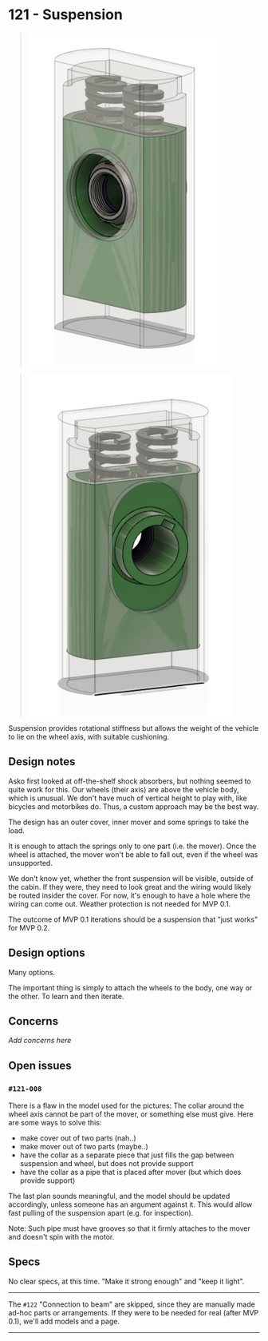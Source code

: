 # 121 - Suspension

>![](./images/121-suspension-front.png)

>![](./images/121-suspension-back.png)

Suspension provides rotational stiffness but allows the weight of the vehicle to lie on the wheel axis, with suitable cushioning.


## Design notes

Asko first looked at off-the-shelf shock absorbers, but nothing seemed to quite work for this. Our wheels (their axis) are above the vehicle body, which is unusual. We don't have much of vertical height to play with, like bicycles and motorbikes do. Thus, a custom approach may be the best way.

The design has an outer cover, inner mover and some springs to take the load.

It is enough to attach the springs only to one part (i.e. the mover). Once the wheel is attached, the mover won't be able to fall out, even if the wheel was unsupported.

We don't know yet, whether the front suspension will be visible, outside of the cabin. If they were, they need to look great and the wiring would likely be routed insider the cover. For now, it's enough to have a hole where the wiring can come out. Weather protection is not needed for MVP 0.1.

The outcome of MVP 0.1 iterations should be a suspension that "just works" for MVP 0.2.
 

## Design options

Many options.

The important thing is simply to attach the wheels to the body, one way or the other. To learn and then iterate.


## Concerns

*Add concerns here*

## Open issues

### `#121-008`

There is a flaw in the model used for the pictures: The collar around the wheel axis cannot be part of the mover, or something else must give. Here are some ways to solve this:

- make cover out of two parts (nah..)
- make mover out of two parts (maybe..)
- have the collar as a separate piece that just fills the gap between suspension and wheel, but does not provide support
- have the collar as a pipe that is placed after mover (but which does provide support)

The last plan sounds meaningful, and the model should be updated accordingly, unless someone has an argument against it. This would allow fast pulling of the suspension apart (e.g. for inspection).

Note: Such pipe must have grooves so that it firmly attaches to the mover and doesn't spin with the motor.


## Specs

No clear specs, at this time. "Make it strong enough" and "keep it light".

---

The `#122` "Connection to beam" are skipped, since they are manually made ad-hoc parts or arrangements. If they were to be needed for real (after MVP 0.1), we'll add models and a page.

---



